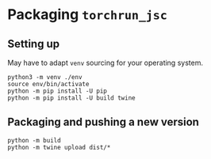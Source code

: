# Packaging `torchrun_jsc`

## Setting up

May have to adapt `venv` sourcing for your operating system.

```shell
python3 -m venv ./env
source env/bin/activate
python -m pip install -U pip
python -m pip install -U build twine
```

## Packaging and pushing a new version

```shell
python -m build
python -m twine upload dist/*
```
